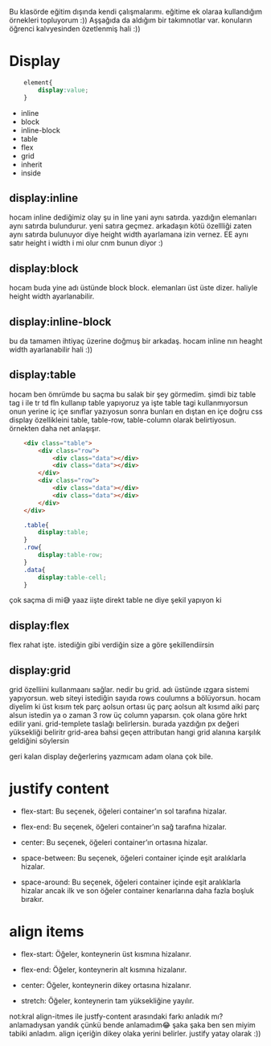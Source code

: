 Bu klasörde eğitim dışında kendi çalışmalarımı. eğitime ek olaraa kullandığım örnekleri topluyorum :))
Aşşağıda da aldığım bir takımnotlar var. konuların öğrenci kalvyesinden özetlenmiş hali :))

# Display

````css
    element{
        display:value;
    }
````
* inline
* block
* inline-block
* table
* flex
* grid
* inherit
* inside


## display:inline 
hocam inline dediğimiz olay şu in line yani aynı satırda.
yazdığın elemanları aynı satırda bulundurur. yeni satıra geçmez. arkadaşın kötü özellliği zaten aynı satırda bulunuyor diye 
height width ayarlamana izin vernez. EE aynı satır height i width i mi olur cnm bunun diyor :)

## display:block
hocam buda yine adı üstünde block block. elemanları üst üste dizer. haliyle height width ayarlanabilir.

## display:inline-block
bu da tamamen ihtiyaç üzerine doğmuş bir arkadaş. hocam inline nın heaght width ayarlanabilir hali :))

## display:table
hocam ben ömrümde bu saçma bu salak bir şey görmedim. şimdi biz table tag i ile tr td fln kullanıp table yapıyoruz ya
işte table tagi kullanmıyorsun onun  yerine iç içe sınıflar yazıyosun sonra bunları en dıştan en içe doğru css display özellikleini table, table-row, table-column olarak belirtiyosun. örnekten daha net anlaşışır.
```html
    <div class="table">
        <div class="row">
            <div class="data"></div>
            <div class="data"></div>
        </div>
        <div class="row">
            <div class="data"></div>
            <div class="data"></div>
        </div>
    </div>
```
```css
    .table{
        display:table;
    }
    .row{
        display:table-row;
    }
    .data{
        display:table-cell;
    }
```
çok saçma di mi😅 yaaz iişte direkt table ne diye şekil yapıyon ki

## display:flex
flex rahat işte. istediğin gibi verdiğin size a göre şekillendiirsin

## display:grid
grid özelliini kullanmaanı sağlar. nedir bu grid. adı üstünde ızgara sistemi yapıyorsun. web siteyi istediğin sayıda rows 
coulumns a bölüyorsun. 
hocam diyelim ki üst kısım tek parç aolsun ortası üç parç aolsun alt kısımd aiki parç alsun istedin ya o zaman 3 row üç column yaparsın. çok olana göre hrkt edilir yani. 
grid-templete taslağı belirlersin. burada yazdığın px değeri yüksekliği beliritr
grid-area bahsi geçen attributan hangi grid alanına karşılık geldiğini söylersin

geri kalan display değerlerinş yazmıcam adam olana çok bile.

#  justify content
* flex-start: Bu seçenek, öğeleri container’ın sol tarafına hizalar.

* flex-end: Bu seçenek, öğeleri container’ın sağ tarafına hizalar.


* center: Bu seçenek, öğeleri container’ın ortasına hizalar.

* space-between: Bu seçenek, öğeleri container içinde eşit aralıklarla hizalar.

* space-around: Bu seçenek, öğeleri container içinde eşit aralıklarla hizalar ancak ilk ve son öğeler container kenarlarına daha fazla boşluk bırakır.

# align items
* flex-start: Öğeler, konteynerin üst kısmına hizalanır.

* flex-end: Öğeler, konteynerin alt kısmına hizalanır.

* center: Öğeler, konteynerin dikey ortasına hizalanır.

* stretch: Öğeler, konteynerin tam yüksekliğine yayılır.

not:kral align-itmes ile justfy-content arasındaki farkı anladık mı? anlamadıysan yandık çünkü bende anlamadım😂
şaka şaka ben sen miyim tabiki anladım.  align içeriğin dikey olaka yerini belirler. justify yatay olarak :))
